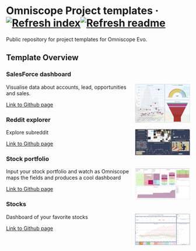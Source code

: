 # Omniscope Project templates &middot; [![Refresh index](https://github.com/visokio/omniscope-project-templates/actions/workflows/refresh_index.yml/badge.svg)](https://github.com/visokio/omniscope-project-templates/actions/workflows/refresh_index.yml)[![Refresh readme](https://github.com/visokio/omniscope-project-templates/actions/workflows/refresh_readme.yml/badge.svg)](https://github.com/visokio/omniscope-project-templates/actions/workflows/refresh_readme.yml)

Public repository for project templates for Omniscope Evo.

## Template Overview
<div id="SalesForcedashboard"/>

### SalesForce dashboard

<img align="right" src="https://github.com/visokio/omniscope-project-templates/blob/master/SalesForce dashboard/thumbnail.png" width="150px" height="auto"/>

Visualise data about accounts, lead, opportunities and sales.

[Link to Github page](SalesForce%20dashboard)

<div id="Redditexplorer"/>

### Reddit explorer

<img align="right" src="https://github.com/visokio/omniscope-project-templates/blob/master/Reddit explorer/thumbnail.png" width="150px" height="auto"/>

Explore subreddit

[Link to Github page](Reddit%20explorer)

<div id="Stockportfolio"/>

### Stock portfolio

<img align="right" src="https://github.com/visokio/omniscope-project-templates/blob/master/Stock portfolio/thumbnail.png" width="150px" height="auto"/>

Input your stock portfolio and watch as Omniscope maps the fields and produces a cool dashboard

[Link to Github page](Stock%20portfolio)

<div id="Stocks"/>

### Stocks

<img align="right" src="https://github.com/visokio/omniscope-project-templates/blob/master/Stocks/thumbnail.png" width="150px" height="auto"/>

Dashboard of your favorite stocks

[Link to Github page](Stocks)

